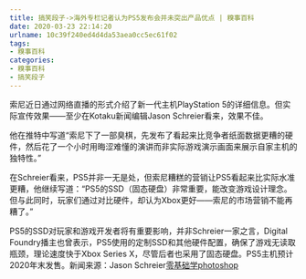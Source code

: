 ```yaml
---
title: 搞笑段子->海外专栏记者认为PS5发布会并未突出产品优点 | 糗事百科
date: 2020-03-23 22:14:20
urlname: 10c39f240ed4d4da53aea0cc5ec61f02
tags: 
- 糗事百科
categories:
- 糗事百科
- 搞笑段子
---
```

索尼近日通过网络直播的形式介绍了新一代主机PlayStation 5的详细信息。但实际宣传效果——至少在Kotaku新闻编辑Jason Schreier看来，效果不佳。

他在推特中写道“索尼下了一部臭棋，先发布了看起来比竞争者纸面数据更糟的硬件，然后花了一个小时用晦涩难懂的演讲而非实际游戏演示画面来展示自家主机的独特性。”

在Schreier看来，PS5并非一无是处，但索尼糟糕的营销让PS5看起来比实际水准更糟，他继续写道：“PS5的SSD（固态硬盘）非常重要，能改变游戏设计理念。但与此同时，玩家们通过对比硬件，却认为Xbox更好——索尼的市场营销不能再糟了。”

PS5的SSD对玩家和游戏开发者将有重要影响，并非Schreier一家之言，Digital Foundry播主也曾表示，PS5使用的定制SSD和其他硬件配置，确保了游戏无读取瓶颈，理论速度快于Xbox Series X，尽管后者也采用了固态硬盘。PS5主机预计2020年末发售。新闻来源：Jason Schreier[零基础学photoshop](https://vip.open.163.com/mobile/detail/293?channel=directcard)



